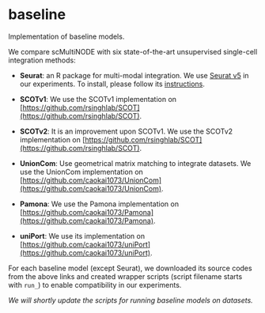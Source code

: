 # baseline

Implementation of baseline models. 

We compare scMultiNODE with six state-of-the-art unsupervised single-cell integration methods:

- **Seurat**: an R package for multi-modal integration. We use [Seurat v5](https://satijalab.org/seurat/) in our experiments. 
To install, please follow its [instructions](https://satijalab.org/seurat/articles/install_v5.html).

- **SCOTv1**: We use the SCOTv1 implementation on [https://github.com/rsinghlab/SCOT](https://github.com/rsinghlab/SCOT).

- **SCOTv2**: It is an improvement upon SCOTv1. We use the SCOTv2 implementation on [https://github.com/rsinghlab/SCOT](https://github.com/rsinghlab/SCOT).

- **UnionCom**: Use geometrical matrix matching to integrate datasets. We use the UnionCom implementation on [https://github.com/caokai1073/UnionCom](https://github.com/caokai1073/UnionCom).

- **Pamona**: We use the Pamona implementation on [https://github.com/caokai1073/Pamona](https://github.com/caokai1073/Pamona).

- **uniPort**: We use its implementation on [https://github.com/caokai1073/uniPort](https://github.com/caokai1073/uniPort).


For each baseline model (except Seurat), we downloaded its source codes from the above links and created wrapper scripts
(script filename starts with `run_`) to enable compatibility in our experiments.  

*We will shortly update the scripts for running baseline models on datasets.*